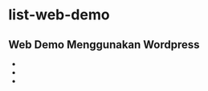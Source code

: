 # list-web-demo

## Web Demo Menggunakan Wordpress
- [](https://demo.mahesora.xyz/tour-travel)
- [](https://demo.mahesora.xyz/news)
- [](https://demo.mahesora.xyz/toko-online)